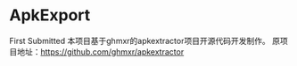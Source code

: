 # ApkExport
First Submitted
本项目基于ghmxr的apkextractor项目开源代码开发制作。
原项目地址：https://github.com/ghmxr/apkextractor
